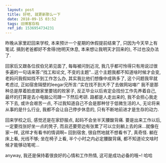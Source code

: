 ```yaml
---
 layout: post
 title: 好吧, 就更新那么一下
 date: 2018-09-15 03:52
 tags: 旧博客存档
 ref_id: 1536954734231
---
```

昨晚从家里赶回来学校, 本来预计一个星期的休假提前结束了, 只因为今天早上有笔试. 搞到老爸都好不舍得(他明天休息, 本来想让我明天才回来的),
不过也没办法了.



回家后又跟各位叔伯兄弟见面了, 每每被问到近况, 我几乎都可怜得只有用说过很多遍的一句话来答:"找工和论文,
不变的主题"...这个主题我都不知道啥时候才会变, 老妈问我假如找不到工作怎么办, 其实我比他们想像中成熟多了, 这个问题我早就考虑过,
正如宿舍隔壁的leegar兄所言:"实在找不到大不了去做网站咯!" 我不是那种总是厚着脸皮跟家里要钱的败家子, 反正毕业以后肯定会找份工作先养着自己,
最坏的打算是去小电脑公司蹲一下然后考研. 路都是人走出来的, 我不会担心我走不下去, 或许会艰苦一点, 不过我知道自己不会是那种甘于低微生活的人,
无论将来从事的是什么行业, 我都不会让自己停步休息的, 只有不断地前进才是生存的动力.



回来学校之后,  感觉还是在家舒服点, 起码不会坐半天腰酸背痛. 要是出来工作以后, 一定要找张好坐一点的凳子,
而且还要旁边有张累了可以立刻躺上去的床...就像在家一样, 这样才有看书的情调啊~ 回到宿舍, 很自然地就不想看书了, 真奇怪. 躺在床上看, 光线不够;
坐在椅子上看, 半个小时之内必定腰酸背痛, 都不知道论文啥时候才能够动笔呢...



anyway, 我还是保持着很良好的心情和工作热情, 这可是成功必备的哦~! 哈哈

